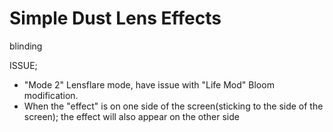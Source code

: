 # Simple Dust Lens Effects
blinding

ISSUE;

- "Mode 2" Lensflare mode, have issue with "Life Mod" Bloom modification.
- When the "effect" is on one side of the screen(sticking to the side of the screen); the effect will also appear on the other side
